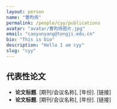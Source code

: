 ```yaml
---
layout: person
name: "曹昀炀"
permalink: /people/cyy/publications
avatar: "avatar/曹昀炀图片.jpg"
email: "caoyunyang@tongji.edu.cn"
bio: "This is bio"
description: "Hello I am cyy"
slug: "cyy"
---
```



## 代表性论文

- **论文标题**. [期刊/会议名称], [年份]. [链接]
- **论文标题**. [期刊/会议名称], [年份]. [链接]
